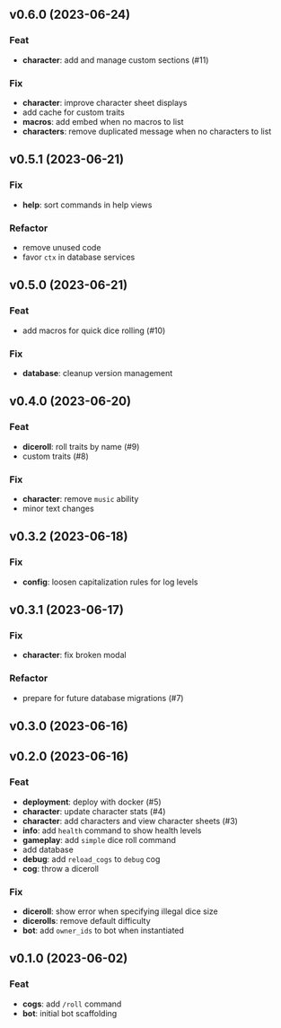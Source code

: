 ## v0.6.0 (2023-06-24)

### Feat

- **character**: add and manage custom sections (#11)

### Fix

- **character**: improve character sheet displays
- add cache for custom traits
- **macros**: add embed when no macros to list
- **characters**: remove duplicated message when no characters to list

## v0.5.1 (2023-06-21)

### Fix

- **help**: sort commands in help views

### Refactor

- remove unused code
- favor `ctx` in database services

## v0.5.0 (2023-06-21)

### Feat

- add macros for quick dice rolling (#10)

### Fix

- **database**: cleanup version management

## v0.4.0 (2023-06-20)

### Feat

- **diceroll**: roll traits by name (#9)
- custom traits (#8)

### Fix

- **character**: remove `music` ability
- minor text changes

## v0.3.2 (2023-06-18)

### Fix

- **config**: loosen capitalization rules for log levels

## v0.3.1 (2023-06-17)

### Fix

- **character**: fix broken modal

### Refactor

- prepare for future database migrations (#7)

## v0.3.0 (2023-06-16)

## v0.2.0 (2023-06-16)

### Feat

- **deployment**: deploy with docker (#5)
- **character**: update character stats (#4)
- **character**: add characters and view character sheets (#3)
- **info**: add `health` command to show health levels
- **gameplay**: add `simple` dice roll command
- add database
- **debug**: add `reload_cogs` to `debug` cog
- **cog**: throw a diceroll

### Fix

- **diceroll**: show error when specifying illegal dice size
- **dicerolls**: remove default difficulty
- **bot**: add `owner_ids` to bot when instantiated

## v0.1.0 (2023-06-02)

### Feat

- **cogs**: add `/roll` command
- **bot**: initial bot scaffolding
